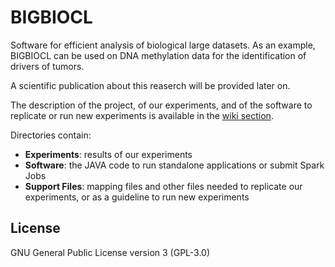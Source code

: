 # BIGBIOCL
Software for efficient analysis of biological large datasets. As an example, BIGBIOCL can be used on DNA methylation data for the identification of drivers of tumors.
  
A scientific publication about this reaserch will be provided later on.
  
The description of the project, of our experiments, and of the software to replicate or run new experiments is available in the [wiki section](https://github.com/fcproj/BIGBIOCL/wiki).
  
Directories contain:
* __Experiments__: results of our experiments
* __Software__: the JAVA code to run standalone applications or submit Spark Jobs
* __Support Files__: mapping files and other files needed to replicate our experiments, or as a guideline to run new experiments
  
## License

GNU General Public License version 3 (GPL-3.0)
